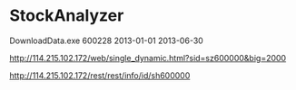 StockAnalyzer
=============

DownloadData.exe 600228 2013-01-01 2013-06-30


http://114.215.102.172/web/single_dynamic.html?sid=sz600000&big=2000

http://114.215.102.172/rest/rest/info/id/sh600000